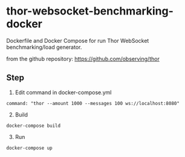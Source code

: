 # thor-websocket-benchmarking-docker

Dockerfile and Docker Compose for run Thor WebSocket benchmarking/load generator.

from the github repository: https://github.com/observing/thor


## Step
1. Edit command in docker-compose.yml

``` command: "thor --amount 1000 --messages 100 ws://localhost:8080" ```
  
2. Build

``` docker-compose build ```
  
3. Run

``` docker-compose up ```
